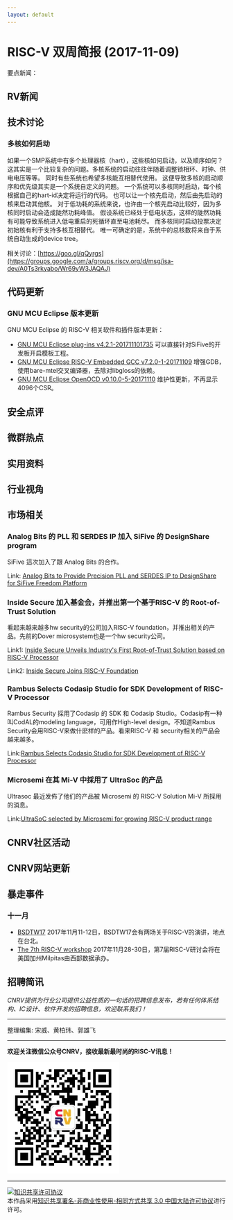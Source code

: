 ```yaml
---
layout: default
---
```


# RISC-V 双周简报 (2017-11-09)

要点新闻：


## RV新闻


## 技术讨论

### 多核如何启动
如果一个SMP系统中有多个处理器核（hart），这些核如何启动，以及顺序如何？
这其实是一个比较复杂的问题。多核系统的启动往往伴随着调整锁相环、时钟、供电电压等等。
同时有些系统也希望多核能互相替代使用。
这便导致多核的启动顺序和优先级其实是一个系统自定义的问题。
一个系统可以多核同时启动，每个核根据自己的hart-id决定将运行的代码。
也可以让一个核先启动，然后由先启动的核来启动其他核。
对于低功耗的系统来说，也许由一个核先启动比较好，因为多核同时启动会造成陡然功耗峰值。
假设系统已经处于低电状态，这样的陡然功耗有可能导致系统进入低电重启的死循环直至电池耗尽。
而多核同时启动投票决定初始核有利于支持多核互相替代。
唯一可确定的是，系统中的总核数将来自于系统自动生成的device tree。

相关讨论：[https://goo.gl/qQyrgs](https://groups.google.com/a/groups.riscv.org/d/msg/isa-dev/A0Ts3rkyabo/Wr69yW3JAQAJ)


## 代码更新

### GNU MCU Eclipse 版本更新

GNU MCU Eclipse 的 RISC-V 相关软件和插件版本更新：
- [GNU MCU Eclipse plug-ins v4.2.1-201711101735](https://gnu-mcu-eclipse.github.io/blog/2017/11/10/plugins-v4.2.1-201711101735-released/) 可以直接针对SiFive的开发板开启模板工程。
- [GNU MCU Eclipse RISC-V Embedded GCC v7.2.0-1-20171109](https://gnu-mcu-eclipse.github.io/blog/2017/11/09/riscv-none-gcc-v7-2-0-1-20171109-released/) 增强GDB，使用bare-mtel交叉编译器，去除对libgloss的依赖。
- [GNU MCU Eclipse OpenOCD v0.10.0-5-20171110](https://gnu-mcu-eclipse.github.io/blog/2017/11/10/openocd-v0-10-0-5-20171110-released/) 维护性更新，不再显示4096个CSR。

## 安全点评

## 微群热点

## 实用资料

## 行业视角

## 市场相关

### Analog Bits 的 PLL 和 SERDES IP 加入 SiFive 的 DesignShare program

SiFive 這次加入了跟 Analog Bits 的合作。

Link: [Analog Bits to Provide Precision PLL and SERDES IP to DesignShare for SiFive Freedom Platform](http://markets.businessinsider.com/news/stocks/Analog-Bits-to-Provide-Precision-PLL-and-SERDES-IP-to-DesignShare-for-SiFive-Freedom-Platform-1007998033)

### Inside Secure 加入基金会，并推出第一个基于RISC-V 的 Root-of-Trust Solution

看起来越来越多hw security的公司加入RISC-V foundation，并推出相关的产品。先前的Dover microsystem也是一个hw security公司。

Link1: [Inside Secure Unveils Industry's First Root-of-Trust Solution based on RISC-V Processor](https://www.design-reuse.com/news/43098/inside-secure-root-of-trust-risc-v-processor.html)

Link2: [Inside Secure Joins RISC-V Foundation](http://www.businesswire.com/news/home/20171114006538/en/Secure-Joins-RISC-V-Foundation)

### Rambus Selects Codasip Studio for SDK Development of RISC-V Processor

Rambus Security 採用了Codasip 的 SDK 和 Codasip Studio。Codasip有一种叫CodAL的modeling language，可用作High-level design。不知道Rambus Security会用RISC-V来做什麽样的产品。看来RISC-V 和 security相关的产品会越来越多。

Link:[Rambus Selects Codasip Studio for SDK Development of RISC-V Processor](https://www.design-reuse.com/news/43091/rambus-codasip-studio-sdk-risc-v-processor.html)

### Microsemi 在其 Mi-V 中採用了 UltraSoc 的产品

Ultrasoc 最近发佈了他们的产品被 Microsemi 的 RISC-V Solution Mi-V 所採用的消息。

Link:[UltraSoC selected by Microsemi for growing RISC-V product range](https://www.design-reuse.com/news/43097/ultrasoc-microsemi-risc-v.html)

## CNRV社区活动

## CNRV网站更新


## 暴走事件

### 十一月

+ [BSDTW17](https://bsdtw.org/) 2017年11月11-12日，BSDTW17会有两场关于RISC-V的演讲，地点在台北。
+ [The 7th RISC-V workshop](https://www.softconf.com/h/riscv7thwkshp/) 2017年11月28-30日，第7届RISC-V研讨会将在美国加州Milpitas由西部数据承办。

## 招聘简讯

_CNRV提供为行业公司提供公益性质的一句话的招聘信息发布，若有任何体系结构、IC设计、软件开发的招聘信息，欢迎联系我们！_

----

整理编集: 宋威、黄柏玮、郭雄飞


----

**欢迎关注微信公众号CNRV，接收最新最时尚的RISC-V讯息！**

![CNRV微信公众号](/assets/images/cnrv_qr.png)

----

<a rel="license" href="http://creativecommons.org/licenses/by-nc-sa/3.0/cn/"><img alt="知识共享许可协议" style="border-width:0" src="https://i.creativecommons.org/l/by-nc-sa/3.0/cn/80x15.png" /></a><br />本作品采用<a rel="license" href="http://creativecommons.org/licenses/by-nc-sa/3.0/cn/">知识共享署名-非商业性使用-相同方式共享 3.0 中国大陆许可协议</a>进行许可。
